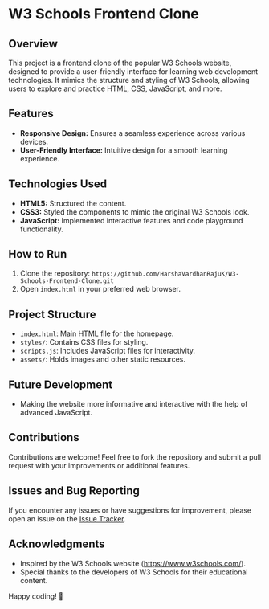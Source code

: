 # W3 Schools Frontend Clone

## Overview

This project is a frontend clone of the popular W3 Schools website, designed to provide a user-friendly interface for learning web development technologies. It mimics the structure and styling of W3 Schools, allowing users to explore and practice HTML, CSS, JavaScript, and more.

## Features

- **Responsive Design:** Ensures a seamless experience across various devices.
- **User-Friendly Interface:** Intuitive design for a smooth learning experience.

## Technologies Used

- **HTML5:** Structured the content.
- **CSS3:** Styled the components to mimic the original W3 Schools look.
- **JavaScript:** Implemented interactive features and code playground functionality.

## How to Run

1. Clone the repository: `https://github.com/HarshaVardhanRajuK/W3-Schools-Frontend-Clone.git`
2. Open `index.html` in your preferred web browser.

## Project Structure

- `index.html`: Main HTML file for the homepage.
- `styles/`: Contains CSS files for styling.
- `scripts.js`: Includes JavaScript files for interactivity.
- `assets/`: Holds images and other static resources.

## Future Development

- Making the website more informative and interactive with the help of advanced JavaScript.

## Contributions

Contributions are welcome! Feel free to fork the repository and submit a pull request with your improvements or additional features.

## Issues and Bug Reporting

If you encounter any issues or have suggestions for improvement, please open an issue on the [Issue Tracker](https://github.com/HarshaVardhanRajuK/W3-Schools-Frontend-Clone.git/issues).

## Acknowledgments

- Inspired by the W3 Schools website (https://www.w3schools.com/).
- Special thanks to the developers of W3 Schools for their educational content.

Happy coding! 🚀
